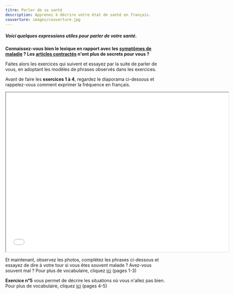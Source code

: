 ```yaml
---
titre: Parler de sa santé
description: Apprenez à décrire votre état de santé en français.
couverture: images/couverture.jpg
---
```


##### Voici quelques expressions utiles pour parler de votre santé.

**Connaissez-vous bien le lexique en rapport avec les [symptômes de maladie](https://paysdufle.fr/vocabulaire/corps-et-sante/maladies-symptomes/index.html) ? Les [articles contractés](https://paysdufle.fr/grammaire/articles-contractes/articles-contractes-avec-la-preposition-a/index.html) n'ont plus de secrets pour vous ?** 

Faites alors les exercices qui suivent et essayez par la suite de parler de vous, en adoptant les modèles de phrases observés dans les exercices.
 
Avant de faire les **exercices 1 à 4**, regardez le diaporama ci-dessous et rappelez-vous comment exprimer la fréquence en français. 

<div class="embed-responsive embed-responsive-16by9">
    <iframe loading="lazy" src = "/ViewerJS/#../pdf/frequence.pdf" width='700' height='500' allowfullscreen webkitallowfullscreen></iframe>
</div>

Et maintenant, observez les photos, complétez les phrases ci-dessous et essayez de dire à votre tour si vous êtes souvent malade ? Avez-vous souvent mal ?
Pour plus de vocabulaire, cliquez [ici](https://drive.google.com/file/d/1RxifwMHWS4qcQxnRelnTDWiuDfsHhWJa/view?usp=sharing) (pages 1-3)

**Exercice n°5** vous permet de décrire les situations où vous n'allez pas bien.
Pour plus de vocabulaire, cliquez [ici](https://drive.google.com/file/d/1RxifwMHWS4qcQxnRelnTDWiuDfsHhWJa/view?usp=sharing) (pages 4-5) 
